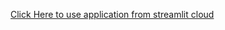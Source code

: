 

<a href='https://greetingsproject-nzpvna6gkcoyzyzh3kdappz.streamlit.app/?name=vignesh'>Click Here to use application from streamlit cloud</a>
